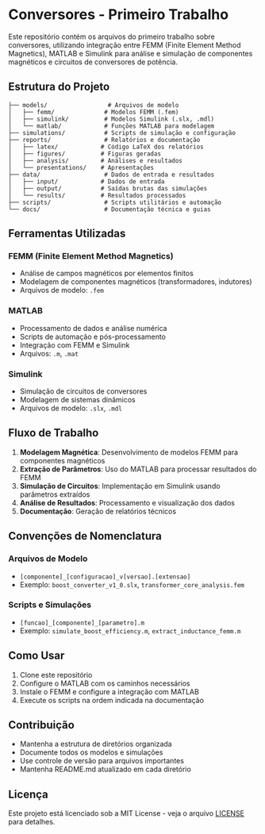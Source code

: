 # Conversores - Primeiro Trabalho

Este repositório contém os arquivos do primeiro trabalho sobre conversores, utilizando integração entre FEMM (Finite Element Method Magnetics), MATLAB e Simulink para análise e simulação de componentes magnéticos e circuitos de conversores de potência.

## Estrutura do Projeto

```
├── models/                 # Arquivos de modelo
│   ├── femm/              # Modelos FEMM (.fem)
│   ├── simulink/          # Modelos Simulink (.slx, .mdl)
│   └── matlab/            # Funções MATLAB para modelagem
├── simulations/           # Scripts de simulação e configuração
├── reports/               # Relatórios e documentação
│   ├── latex/            # Código LaTeX dos relatórios
│   ├── figures/          # Figuras geradas
│   ├── analysis/         # Análises e resultados
│   └── presentations/    # Apresentações
├── data/                  # Dados de entrada e resultados
│   ├── input/            # Dados de entrada
│   ├── output/           # Saídas brutas das simulações
│   └── results/          # Resultados processados
├── scripts/               # Scripts utilitários e automação
└── docs/                  # Documentação técnica e guias

```

## Ferramentas Utilizadas

### FEMM (Finite Element Method Magnetics)
- Análise de campos magnéticos por elementos finitos
- Modelagem de componentes magnéticos (transformadores, indutores)
- Arquivos de modelo: `.fem`

### MATLAB
- Processamento de dados e análise numérica
- Scripts de automação e pós-processamento
- Integração com FEMM e Simulink
- Arquivos: `.m`, `.mat`

### Simulink
- Simulação de circuitos de conversores
- Modelagem de sistemas dinâmicos
- Arquivos de modelo: `.slx`, `.mdl`

## Fluxo de Trabalho

1. **Modelagem Magnética**: Desenvolvimento de modelos FEMM para componentes magnéticos
2. **Extração de Parâmetros**: Uso do MATLAB para processar resultados do FEMM
3. **Simulação de Circuitos**: Implementação em Simulink usando parâmetros extraídos
4. **Análise de Resultados**: Processamento e visualização dos dados
5. **Documentação**: Geração de relatórios técnicos

## Convenções de Nomenclatura

### Arquivos de Modelo
- `[componente]_[configuracao]_v[versao].[extensao]`
- Exemplo: `boost_converter_v1_0.slx`, `transformer_core_analysis.fem`

### Scripts e Simulações
- `[funcao]_[componente]_[parametro].m`
- Exemplo: `simulate_boost_efficiency.m`, `extract_inductance_femm.m`

## Como Usar

1. Clone este repositório
2. Configure o MATLAB com os caminhos necessários
3. Instale o FEMM e configure a integração com MATLAB
4. Execute os scripts na ordem indicada na documentação

## Contribuição

- Mantenha a estrutura de diretórios organizada
- Documente todos os modelos e simulações
- Use controle de versão para arquivos importantes
- Mantenha README.md atualizado em cada diretório

## Licença

Este projeto está licenciado sob a MIT License - veja o arquivo [LICENSE](LICENSE) para detalhes.